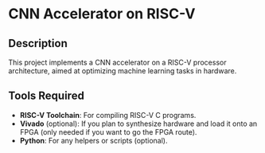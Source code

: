 # CNN Accelerator on RISC-V

## Description

This project implements a CNN accelerator on a RISC-V processor architecture, aimed at optimizing machine learning tasks in hardware.

## Tools Required

- **RISC-V Toolchain**: For compiling RISC-V C programs.
- **Vivado** (optional): If you plan to synthesize hardware and load it onto an FPGA (only needed if you want to go the FPGA route).
- **Python**: For any helpers or scripts (optional).


